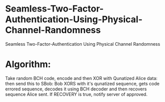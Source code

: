# Seamless-Two-Factor-Authentication-Using-Physical-Channel-Randomness
Seamless Two-Factor-Authentication Using Physical Channel Randomness

# Algorithm: 

Take random BCH code, encode and then XOR with Qunatized Alice data: then send this to SBob: Bob XORS with it's qunatized sequence, gets code errored sequence, decodes it using BCH decoder and then recovers sequence Alice sent. If RECOVERY is true, notify server of approved.
